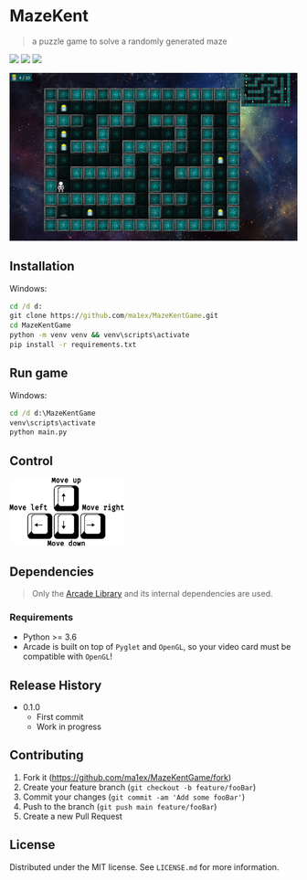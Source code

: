 # MazeKent
> a puzzle game to solve a randomly generated maze

![](https://img.shields.io/badge/MazeKent-v0.1.0-lightgrey)
![](https://img.shields.io/badge/python-%3E%3D3.6-blue)
![](https://img.shields.io/badge/license-MIT-green)



![](screenshot.png)

## Installation

Windows:

```cmd
cd /d d:
git clone https://github.com/ma1ex/MazeKentGame.git
cd MazeKentGame
python -m venv venv && venv\scripts\activate
pip install -r requirements.txt
```

## Run game

Windows:

```cmd
cd /d d:\MazeKentGame
venv\scripts\activate
python main.py
```

## Control

![](control.png)

## Dependencies
> Only the [Arcade Library](https://github.com/pythonarcade/arcade "Arcade is built on top of Pyglet and OpenGL") and its internal dependencies are used.

### Requirements
- Python >= 3.6
- Arcade is built on top of `Pyglet` and `OpenGL`, so your video card must be compatible with `OpenGL`!

## Release History

* 0.1.0
    * First commit
    * Work in progress

## Contributing

1. Fork it (<https://github.com/ma1ex/MazeKentGame/fork>)
2. Create your feature branch (`git checkout -b feature/fooBar`)
3. Commit your changes (`git commit -am 'Add some fooBar'`)
4. Push to the branch (`git push main feature/fooBar`)
5. Create a new Pull Request

## License

Distributed under the MIT license. See ``LICENSE.md`` for more information.
